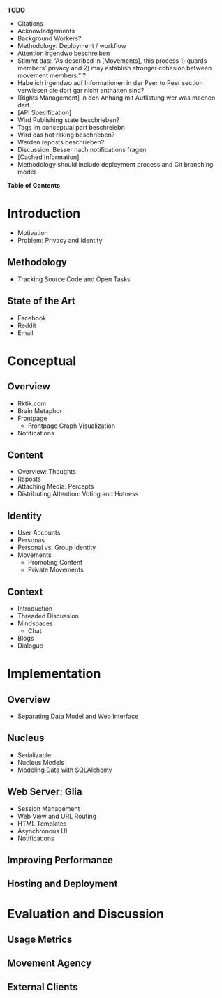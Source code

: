 **TODO**

- Citations
- Acknowledgements
- Background Workers?
- Methodology: Deployment / workflow
- Attention irgendwo beschreiben
- Stimmt das: “As described in [Movements], this process 1) guards members’ privacy and 2) may establish stronger cohesion between movement members.” ?
- Habe ich irgendwo auf Informationen in der Peer to Peer section verwiesen die dort gar nicht enthalten sind?
- [Rights Management] in den Anhang mit Auflistung wer was machen darf.
- [API Specification]
- Wird Publishing state beschrieben?
- Tags im conceptual part beschreiebn
- Wird das hot raking beschrieben?
- Werden reposts beschrieben?
- Discussion: Besser nach notifications fragen
- [Cached Information]
- Methodology should include deployment process and Git branching model

**Table of Contents**


# Introduction

- Motivation
- Problem: Privacy and Identity

## Methodology

- Tracking Source Code and Open Tasks

## State of the Art

- Facebook
- Reddit
- Email


# Conceptual

## Overview

- Rktik.com
- Brain Metaphor
- Frontpage
	- Frontpage Graph Visualization
- Notifications

## Content

- Overview: Thoughts
- Reposts
- Attaching Media: Percepts
- Distributing Attention: Voting and Hotness 

## Identity

- User Accounts
- Personas
- Personal vs. Group Identity
- Movements
	- Promoting Content
	- Private Movements

## Context

- Introduction
- Threaded Discussion
- Mindspaces
	- Chat
- Blogs
- Dialogue


# Implementation

## Overview

- Separating Data Model and Web Interface

## Nucleus

- Serializable
- Nucleus Models
- Modeling Data with SQLAlchemy

## Web Server: Glia

- Session Management
- Web View and URL Routing
- HTML Templates
- Asynchronous UI
- Notifications

## Improving Performance

## Hosting and Deployment

# Evaluation and Discussion

## Usage Metrics

## Movement Agency

## External Clients